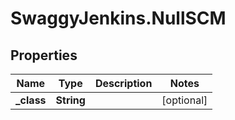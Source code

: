 # SwaggyJenkins.NullSCM

## Properties

Name | Type | Description | Notes
------------ | ------------- | ------------- | -------------
**_class** | **String** |  | [optional] 


